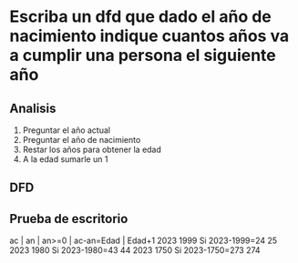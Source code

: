 # Escriba un dfd que dado el año de nacimiento indique cuantos años va a cumplir una persona el siguiente año

## Analisis
1. Preguntar el año actual
2. Preguntar el año de nacimiento
3. Restar los años para obtener la edad
4. A la edad sumarle un 1

## DFD

## Prueba de escritorio
ac   | an   | an>=0 | ac-an=Edad    | Edad+1
2023   1999    Si     2023-1999=24     25
2023   1980    Si     2023-1980=43     44
2023   1750    Si     2023-1750=273    274
